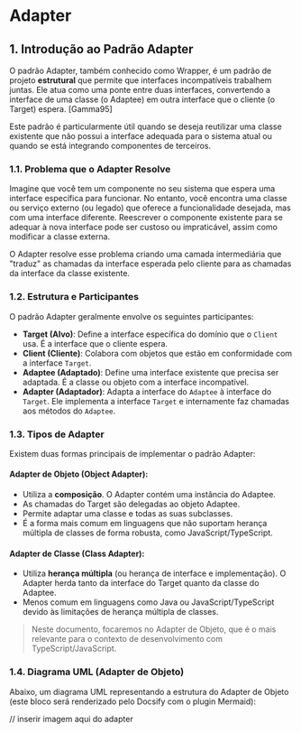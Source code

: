 # Adapter

## 1. Introdução ao Padrão Adapter

O padrão Adapter, também conhecido como Wrapper, é um padrão de projeto **estrutural** que permite que interfaces incompatíveis trabalhem juntas. Ele atua como uma ponte entre duas interfaces, convertendo a interface de uma classe (o Adaptee) em outra interface que o cliente (o Target) espera. [Gamma95]

Este padrão é particularmente útil quando se deseja reutilizar uma classe existente que não possui a interface adequada para o sistema atual ou quando se está integrando componentes de terceiros.

###  1.1. Problema que o Adapter Resolve

Imagine que você tem um componente no seu sistema que espera uma interface específica para funcionar. No entanto, você encontra uma classe ou serviço externo (ou legado) que oferece a funcionalidade desejada, mas com uma interface diferente. Reescrever o componente existente para se adequar à nova interface pode ser custoso ou impraticável, assim como modificar a classe externa.

O Adapter resolve esse problema criando uma camada intermediária que "traduz" as chamadas da interface esperada pelo cliente para as chamadas da interface da classe existente.

### 1.2. Estrutura e Participantes

O padrão Adapter geralmente envolve os seguintes participantes:

- **Target (Alvo)**: Define a interface específica do domínio que o `Client` usa. É a interface que o cliente espera.
- **Client (Cliente)**: Colabora com objetos que estão em conformidade com a interface `Target`.
- **Adaptee (Adaptado)**: Define uma interface existente que precisa ser adaptada. É a classe ou objeto com a interface incompatível.
- **Adapter (Adaptador)**: Adapta a interface do `Adaptee` à interface do `Target`. Ele implementa a interface `Target` e internamente faz chamadas aos métodos do `Adaptee`.

### 1.3. Tipos de Adapter

Existem duas formas principais de implementar o padrão Adapter:

#### Adapter de Objeto (Object Adapter):
- Utiliza a **composição**. O Adapter contém uma instância do Adaptee.
- As chamadas do Target são delegadas ao objeto Adaptee.
- Permite adaptar uma classe e todas as suas subclasses.
- É a forma mais comum em linguagens que não suportam herança múltipla de classes de forma robusta, como JavaScript/TypeScript.

#### Adapter de Classe (Class Adapter):

- Utiliza **herança múltipla** (ou herança de interface e implementação). O Adapter herda tanto da interface do Target quanto da classe do Adaptee.
- Menos comum em linguagens como Java ou JavaScript/TypeScript devido às limitações de herança múltipla de classes.

> Neste documento, focaremos no Adapter de Objeto, que é o mais relevante para o contexto de desenvolvimento com TypeScript/JavaScript.

### 1.4. Diagrama UML  (Adapter de Objeto)

Abaixo, um diagrama UML representando a estrutura do Adapter de Objeto (este bloco será renderizado pelo Docsify com o plugin Mermaid):

// inserir imagem aqui do adapter

